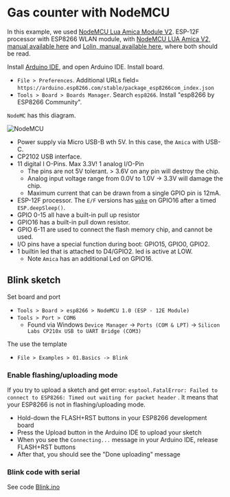 # Gas counter with NodeMCU

In this example, we used [NodeMCU Lua Amica Module V2](https://www.az-delivery.de/en/products/nodemcu). ESP-12F processor with ESP8266 WLAN module, with  [NodeMCU LUA Amica V2, manual available here](https://www.az-delivery.de/products/nodemcu-amica-v2-kostenfreies-e-book) and [Lolin, manual available here](https://www.az-delivery.de/products/nodemcu-lolin-v3-kostenfreies-e-book), where both should be read. 

Install [Arduino IDE](https://www.arduino.cc/en/Main/Software), and open Arduino IDE. Install board.
* `File > Preferences`. Additional URLs field= `https://arduino.esp8266.com/stable/package_esp8266com_index.json`
* `Tools > Board > Boards Manager`. Search `esp8266`. Install "esp8266 by ESP8266 Community".

`NodeMC` has this diagram.

![NodeMCU](https://i0.wp.com/randomnerdtutorials.com/wp-content/uploads/2017/10/Slide14-i.jpg?w=785&quality=100&strip=all&ssl=1)

* Power supply via Micro USB-B wth 5V. In this case, the `Amica` with USB-C.
* CP2102 USB interface.
* 11 digital I O-Pins. Max 3.3V! 1 analog I/O-Pin
  * The pins are not 5V tolerant. > 3.6V on any pin will destroy the chip.
  * Analog input voltage range from 0.0V to 1.0V ->  3.3V will damage the chip.
  * Maximum current that can be drawn from a single GPIO pin is 12mA.
* ESP-12F processor. The `E/F` versions has [`wake`](https://randomnerdtutorials.com/esp8266-deep-sleep-with-arduino-ide/) on GPIO16 after a timed `ESP.deepSleep()`.
* GPIO 0-15 all have a built-in pull up resistor
* GPIO16 has a built-in pull down resistor.
* GPIO 6-11 are used to connect the flash memory chip, and cannot be used.
* I/O pins have a special function during boot: GPIO15, GPIO0, GPIO2.
* 1 builtin led that is attached to D4/GPIO2. led is active at LOW.
  * Note `Amica` has an additional Led on GPIO16. 

## Blink sketch

Set board and port
* `Tools > Board > esp8266 > NodeMCU 1.0 (ESP - 12E Module)`
* `Tools > Port > COM6`
  * Found via Windows `Device Manager` -> `Ports (COM & LPT)` -> `Silicon Labs CP210x USB to UART Bridge (COM3)`

The use the template
* `File > Examples > 01.Basics -> Blink`

### Enable flashing/uploading mode
If you try to upload a sketch and get error: 
`esptool.FatalError: Failed to connect to ESP8266: Timed out waiting for packet header` . It means that your ESP8266 is not in flashing/uploading mode.

* Hold-down the FLASH+RST buttons in your ESP8266 development board
* Press the Upload button in the Arduino IDE to upload your sketch
* When you see the  `Connecting...` message in your Arduino IDE, release FLASH+RST buttons
* After that, you should see the "Done uploading" message

### Blink code with serial

See code [Blink.ino](/NodeMCU/Sketches/Blink.ino)

